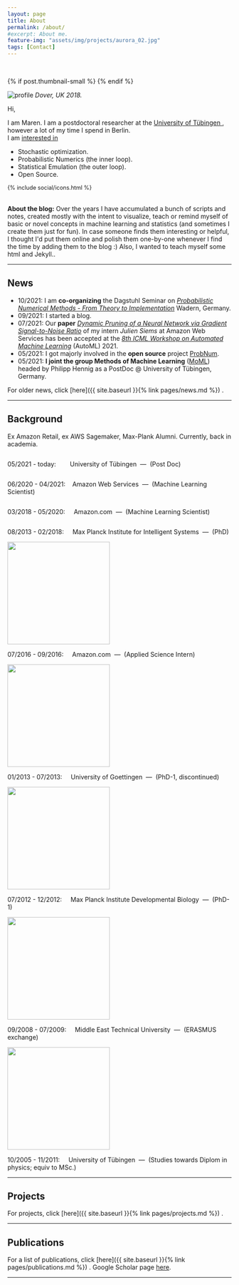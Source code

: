```yaml
---
layout: page
title: About
permalink: /about/
#excerpt: About me.
feature-img: "assets/img/projects/aurora_02.jpg"
tags: [Contact]
---
```


<br>

{% if post.thumbnail-small %}
{% endif %}


<div class="about-container">                
    <div class="about-img">
      <img src="./../assets/img/about/profile2.jpg" alt="profile">
      <em><span class="about-caption">Dover, UK 2018.</span></em>
    </div>
    <div class="about-block">
        <p>Hi,</p>
        <p>I am Maren. I am a postdoctoral researcher at the
          <a href="https://uni-tuebingen.de/fakultaeten/mathematisch-naturwissenschaftliche-fakultaet/fachbereiche/informatik/lehrstuehle/methoden-des-maschinellen-lernens/personen/">
            University of T&uuml;bingen
          </a>, 
          however a lot of my time I spend in Berlin.<br>
          I am 
          <a href="{{ site.baseurl }}{% link pages/projects.md %}">
            interested in
          </a>
        </p> 
        <div class="about-ul" >
          <ul>
            <li>Stochastic optimization.</li>
            <li>Probabilistic Numerics (the inner loop).</li>
            <li>Statistical Emulation (the outer loop).</li>
            <li>Open Source.</li>
          </ul>
          <ul style="list-style: none; margin: 0; padding: 0; display: inline-flex; font-size: 0.9em">
            {% include social/icons.html %}
          </ul>  
        </div>
        <div class="about-spacer">
            <br>
        </div>
    </div>
</div>

**About the blog:** Over the years I have accumulated a bunch of scripts and notes, created mostly with the intent to visualize, 
teach or remind myself of basic or novel concepts in machine learning and statistics 
(and sometimes I create them just for fun).
In case someone finds them interesting or helpful, I thought I'd put them online and polish them one-by-one 
whenever I find the time by adding them to the blog :) Also, I wanted to teach myself some html and Jekyll..

---

## News


- 10/2021: I am **co-organizing** the Dagstuhl Seminar on [*Probabilistic Numerical Methods - From Theory to Implementation*](https://www.dagstuhl.de/en/program/calendar/semhp/?semnr=21432) 
  Wadern, Germany. 
- 09/2021: I started a blog.
- 07/2021: Our **paper** [*Dynamic Pruning of a Neural Network via Gradient Signal-to-Noise Ratio*](https://openreview.net/pdf?id=34awaeWZgya) 
  of my intern *Julien Siems* at Amazon Web Services has been accepted at the 
  [*8th ICML Workshop on Automated Machine Learning*](https://sites.google.com/view/automl2021) (AutoML) 2021.
- 05/2021: I got majorly involved in the **open source** project [ProbNum](http://probnum.org).
- 05/2021: **I joint the group Methods of Machine Learning**
  ([MoML](https://uni-tuebingen.de/en/fakultaeten/mathematisch-naturwissenschaftliche-fakultaet/fachbereiche/informatik/lehrstuehle/methoden-des-maschinellen-lernens/personen/))
  headed by Philipp Hennig as a PostDoc @ University of T&uuml;bingen, Germany.

For older news, click [here]({{ site.baseurl }}{% link pages/news.md %}) .

---
## Background

Ex Amazon Retail, ex AWS Sagemaker, Max-Plank Alumni. 
Currently, back in academia. 

<div class="about-bg-container">
  <div class="about-bg-img">
    <a href="https://uni-tuebingen.de/en/fakultaeten/mathematisch-naturwissenschaftliche-fakultaet/fachbereiche/informatik/lehrstuehle/methoden-des-maschinellen-lernens/personen/">
      <img src="./../assets/img/about/tue.svg" alt=""/>
    </a>
  </div>
  <div class="about-bg-text">
        <p>
          05/2021 - today: &nbsp;&nbsp;&nbsp; &nbsp;&nbsp; University of T&uuml;bingen 
                            &nbsp;&mdash;&nbsp; (Post Doc)
        </p>
  </div>
</div>


<div class="about-bg-container">
  <div class="about-bg-img">
    <a href="https://www.amazon.science/author/maren-mahsereci">
      <img src="./../assets/img/about/aws.png" alt=""/>
    </a>
  </div>
  <div class="about-bg-text">
        <p>
          06/2020 - 04/2021: &nbsp;&nbsp;&nbsp;Amazon Web Services 
                              &nbsp;&mdash;&nbsp; (Machine Learning Scientist)
        </p>
  </div>
</div>


<div class="about-bg-container">
  <div class="about-bg-img">
    <a href="https://www.amazon.science/author/maren-mahsereci">
      <img src="./../assets/img/about/amazon.png" alt=""/>
    </a>
  </div>
  <div class="about-bg-text">
        <p>
          03/2018 - 05/2020: &nbsp;&nbsp;&nbsp; Amazon.com 
                              &nbsp;&mdash;&nbsp; (Machine Learning Scientist)
        </p>
  </div>
</div>


<div class="about-bg-container">
  <div class="about-bg-img">
  <a href="https://pn.is.tuebingen.mpg.de/person/mmahsereci">
    <img src="./../assets/img/about/minerva.svg" alt="" />
    </a>
  </div>
  <div class="about-bg-text">
        <p>
          08/2013 - 02/2018: &nbsp;&nbsp;&nbsp; Max Planck Institute for Intelligent Systems
                              &nbsp;&mdash;&nbsp; (PhD)
        </p>
  </div>
</div>


<div class="about-bg-container">
  <div class="about-bg-img">
  <a href="https://www.amazon.science/author/maren-mahsereci">
    <img src="./../assets/img/about/amazon.png" alt="" width="230" />
    </a>
  </div>
  <div class="about-bg-text">
        <p>
          07/2016 - 09/2016: &nbsp;&nbsp;&nbsp; Amazon.com 
                             &nbsp;&mdash;&nbsp; (Applied Science Intern)
        </p>
  </div>
</div>


<div class="about-bg-container">
  <div class="about-bg-img">
  <a href="http://www.fbms.math.uni-goettingen.de/index.php?id=26">
    <img src="./../assets/img/about/goettingen.png" alt="" width="230" />
    </a>
  </div>
  <div class="about-bg-text">
        <p>
          01/2013 - 07/2013: &nbsp;&nbsp;&nbsp; University of Goettingen 
                              &nbsp;&mdash;&nbsp; (PhD-1, discontinued)
        </p>
  </div>
</div>


<div class="about-bg-container">
  <div class="about-bg-img">
    <a href="https://www.eb.tuebingen.mpg.de/">
      <img src="./../assets/img/about/minerva.svg" alt="" width="230" />
    </a>
  </div>
  <div class="about-bg-text">
        <p>
          07/2012 - 12/2012: &nbsp;&nbsp;&nbsp; Max Planck Institute Developmental Biology
                              &nbsp;&mdash;&nbsp; (PhD-1)
        </p>
  </div>
</div>


<div class="about-bg-container">
  <div class="about-bg-img">
    <a href="https://www.metu.edu.tr/">
      <img src="./../assets/img/about/odtu.png" alt="" width="230" />
    </a>
  </div>
  <div class="about-bg-text">
        <p>
          09/2008 - 07/2009: &nbsp;&nbsp;&nbsp; Middle East Technical University
                              &nbsp;&mdash;&nbsp; (ERASMUS exchange)
        </p>
  </div>
</div>


<div class="about-bg-container">
  <div class="about-bg-img">
    <a href="https://uni-tuebingen.de/en/">
      <img src="./../assets/img/about/tue.svg" alt="" width="230" />
    </a>
  </div>
  <div class="about-bg-text">
        <p>
          10/2005 - 11/2011: &nbsp;&nbsp;&nbsp; University of T&uuml;bingen 
                              &nbsp;&mdash;&nbsp; (Studies towards Diplom in physics; equiv to MSc.)
        </p>
  </div>
</div>


---

## Projects

For projects, click [here]({{ site.baseurl }}{% link pages/projects.md %}) .

---


## Publications

For a list of publications, click [here]({{ site.baseurl }}{% link pages/publications.md %}) .
Google Scholar page [here](https://scholar.google.com/citations?user=krBt_aIAAAAJ&hl=de).

---
 
